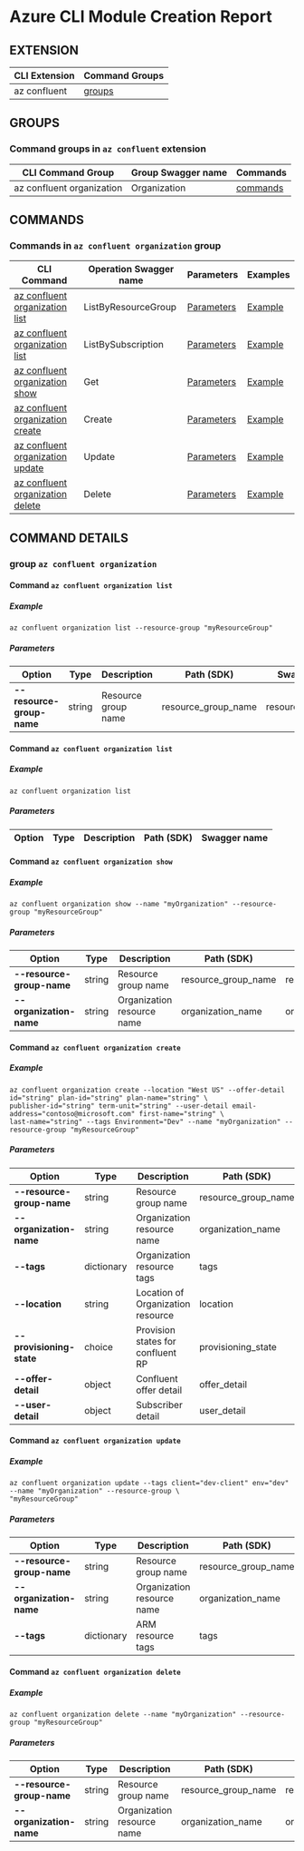 # Azure CLI Module Creation Report

## EXTENSION
|CLI Extension|Command Groups|
|---------|------------|
|az confluent|[groups](#CommandGroups)

## GROUPS
### <a name="CommandGroups">Command groups in `az confluent` extension </a>
|CLI Command Group|Group Swagger name|Commands|
|---------|------------|--------|
|az confluent organization|Organization|[commands](#CommandsInOrganization)|

## COMMANDS
### <a name="CommandsInOrganization">Commands in `az confluent organization` group</a>
|CLI Command|Operation Swagger name|Parameters|Examples|
|---------|------------|--------|-----------|
|[az confluent organization list](#OrganizationListByResourceGroup)|ListByResourceGroup|[Parameters](#ParametersOrganizationListByResourceGroup)|[Example](#ExamplesOrganizationListByResourceGroup)|
|[az confluent organization list](#OrganizationListBySubscription)|ListBySubscription|[Parameters](#ParametersOrganizationListBySubscription)|[Example](#ExamplesOrganizationListBySubscription)|
|[az confluent organization show](#OrganizationGet)|Get|[Parameters](#ParametersOrganizationGet)|[Example](#ExamplesOrganizationGet)|
|[az confluent organization create](#OrganizationCreate)|Create|[Parameters](#ParametersOrganizationCreate)|[Example](#ExamplesOrganizationCreate)|
|[az confluent organization update](#OrganizationUpdate)|Update|[Parameters](#ParametersOrganizationUpdate)|[Example](#ExamplesOrganizationUpdate)|
|[az confluent organization delete](#OrganizationDelete)|Delete|[Parameters](#ParametersOrganizationDelete)|[Example](#ExamplesOrganizationDelete)|


## COMMAND DETAILS

### group `az confluent organization`
#### <a name="OrganizationListByResourceGroup">Command `az confluent organization list`</a>

##### <a name="ExamplesOrganizationListByResourceGroup">Example</a>
```
az confluent organization list --resource-group "myResourceGroup"
```
##### <a name="ParametersOrganizationListByResourceGroup">Parameters</a> 
|Option|Type|Description|Path (SDK)|Swagger name|
|------|----|-----------|----------|------------|
|**--resource-group-name**|string|Resource group name|resource_group_name|resourceGroupName|

#### <a name="OrganizationListBySubscription">Command `az confluent organization list`</a>

##### <a name="ExamplesOrganizationListBySubscription">Example</a>
```
az confluent organization list
```
##### <a name="ParametersOrganizationListBySubscription">Parameters</a> 
|Option|Type|Description|Path (SDK)|Swagger name|
|------|----|-----------|----------|------------|
#### <a name="OrganizationGet">Command `az confluent organization show`</a>

##### <a name="ExamplesOrganizationGet">Example</a>
```
az confluent organization show --name "myOrganization" --resource-group "myResourceGroup"
```
##### <a name="ParametersOrganizationGet">Parameters</a> 
|Option|Type|Description|Path (SDK)|Swagger name|
|------|----|-----------|----------|------------|
|**--resource-group-name**|string|Resource group name|resource_group_name|resourceGroupName|
|**--organization-name**|string|Organization resource name|organization_name|organizationName|

#### <a name="OrganizationCreate">Command `az confluent organization create`</a>

##### <a name="ExamplesOrganizationCreate">Example</a>
```
az confluent organization create --location "West US" --offer-detail id="string" plan-id="string" plan-name="string" \
publisher-id="string" term-unit="string" --user-detail email-address="contoso@microsoft.com" first-name="string" \
last-name="string" --tags Environment="Dev" --name "myOrganization" --resource-group "myResourceGroup"
```
##### <a name="ParametersOrganizationCreate">Parameters</a> 
|Option|Type|Description|Path (SDK)|Swagger name|
|------|----|-----------|----------|------------|
|**--resource-group-name**|string|Resource group name|resource_group_name|resourceGroupName|
|**--organization-name**|string|Organization resource name|organization_name|organizationName|
|**--tags**|dictionary|Organization resource tags|tags|tags|
|**--location**|string|Location of Organization resource|location|location|
|**--provisioning-state**|choice|Provision states for confluent RP|provisioning_state|provisioningState|
|**--offer-detail**|object|Confluent offer detail|offer_detail|offerDetail|
|**--user-detail**|object|Subscriber detail|user_detail|userDetail|

#### <a name="OrganizationUpdate">Command `az confluent organization update`</a>

##### <a name="ExamplesOrganizationUpdate">Example</a>
```
az confluent organization update --tags client="dev-client" env="dev" --name "myOrganization" --resource-group \
"myResourceGroup"
```
##### <a name="ParametersOrganizationUpdate">Parameters</a> 
|Option|Type|Description|Path (SDK)|Swagger name|
|------|----|-----------|----------|------------|
|**--resource-group-name**|string|Resource group name|resource_group_name|resourceGroupName|
|**--organization-name**|string|Organization resource name|organization_name|organizationName|
|**--tags**|dictionary|ARM resource tags|tags|tags|

#### <a name="OrganizationDelete">Command `az confluent organization delete`</a>

##### <a name="ExamplesOrganizationDelete">Example</a>
```
az confluent organization delete --name "myOrganization" --resource-group "myResourceGroup"
```
##### <a name="ParametersOrganizationDelete">Parameters</a> 
|Option|Type|Description|Path (SDK)|Swagger name|
|------|----|-----------|----------|------------|
|**--resource-group-name**|string|Resource group name|resource_group_name|resourceGroupName|
|**--organization-name**|string|Organization resource name|organization_name|organizationName|
